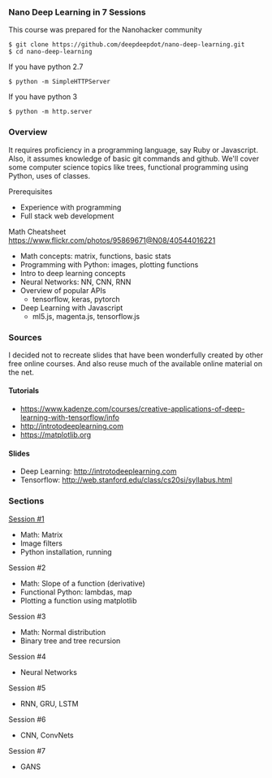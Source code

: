 ### Nano Deep Learning in 7 Sessions

This course was prepared for the Nanohacker community

    $ git clone https://github.com/deepdeepdot/nano-deep-learning.git
    $ cd nano-deep-learning


If you have python 2.7

    $ python -m SimpleHTTPServer


If you have python 3

    $ python -m http.server


### Overview

It requires proficiency in a programming language, say Ruby or Javascript.
Also, it assumes knowledge of basic git commands and github.
We'll cover some computer science topics like trees, functional 
programming using Python, uses of classes.

Prerequisites
* Experience with programming
* Full stack web development

Math Cheatsheet https://www.flickr.com/photos/95869671@N08/40544016221

* Math concepts: matrix, functions, basic stats
* Programming with Python: images, plotting functions
* Intro to deep learning concepts
* Neural Networks: NN, CNN, RNN
* Overview of popular APIs
    - tensorflow, keras, pytorch
* Deep Learning with Javascript
    - ml5.js, magenta.js, tensorflow.js


### Sources

I decided not to recreate slides that have been wonderfully created by other free online courses. And also reuse much of the available online material on the net.

#### Tutorials
* https://www.kadenze.com/courses/creative-applications-of-deep-learning-with-tensorflow/info
* http://introtodeeplearning.com
* https://matplotlib.org

#### Slides
* Deep Learning: http://introtodeeplearning.com
* Tensorflow: http://web.stanford.edu/class/cs20si/syllabus.html


### Sections

[Session #1](01-nano-slides.md)
* Math: Matrix
* Image filters
* Python installation, running

Session #2
* Math: Slope of a function (derivative)
* Functional Python: lambdas, map
* Plotting a function using matplotlib

Session #3
* Math: Normal distribution
* Binary tree and tree recursion

Session #4
* Neural Networks

Session #5
* RNN, GRU, LSTM

Session #6
* CNN, ConvNets

Session #7
* GANS
